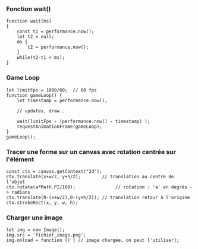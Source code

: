 

### Fonction wait()
    function wait(ms)
    {
        const t1 = performance.now();
        let t2 = null;
        do {
            t2 = performance.now();
        }
        while(t2-t1 < ms);
    }

### Game Loop
    let limitFps = 1000/60;  // 60 fps
    function gameLoop() {
        let timestamp = performance.now();

        // updates, draw..
      
        wait(limitFps - (performance.now() - timestamp) );    
        requestAnimationFrame(gameLoop);                    
    }
    gameLoop();
    
### Tracer une forme sur un canvas avec rotation centrée sur l'élément
    const ctx = canvas.getContext("2d");    
    ctx.translate(x+w/2, y+h/2);        // translation au centre de l'objet
    ctx.rotate(a*Math.PI/180);               // rotation : 'a' en degrés -> radians
    ctx.translate(0-(x+w/2),0-(y+h/2)); // translation retour à l'origine
    ctx.strokeRect(x, y, w, h);
    
### Charger une image
    let img = new Image();
    img.src = 'fichier_image.png';
    img.onload = function () { // image chargée, on peut l'utiliser};
        
    
